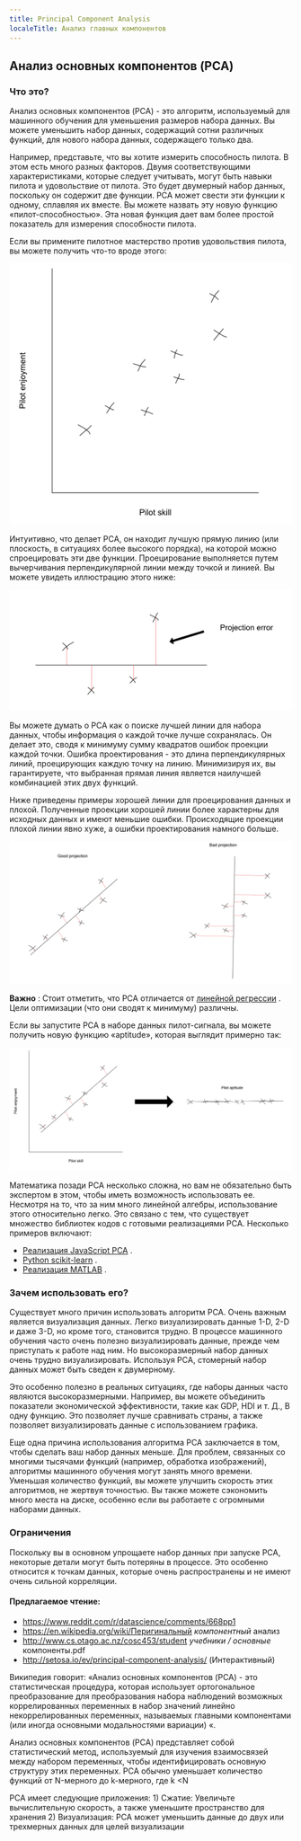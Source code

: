 ```yaml
---
title: Principal Component Analysis
localeTitle: Анализ главных компонентов
---
```

## Анализ основных компонентов (PCA)

### Что это?

Анализ основных компонентов (PCA) - это алгоритм, используемый для машинного обучения для уменьшения размеров набора данных. Вы можете уменьшить набор данных, содержащий сотни различных функций, для нового набора данных, содержащего только два.

Например, представьте, что вы хотите измерить способность пилота. В этом есть много разных факторов. Двумя соответствующими характеристиками, которые следует учитывать, могут быть навыки пилота и удовольствие от пилота. Это будет двумерный набор данных, поскольку он содержит две функции. PCA может свести эти функции к одному, сплавляя их вместе. Вы можете назвать эту новую функцию «пилот-способностью». Эта новая функция дает вам более простой показатель для измерения способности пилота.

Если вы примените пилотное мастерство против удовольствия пилота, вы можете получить что-то вроде этого:

![Использование навыков пилота и пилота](https://github.com/DHDaniel/guides/blob/master/src/pages/machine-learning/principal-component-analysis/plot-skill-vs-enjoyment.png?raw=true)

Интуитивно, что делает PCA, он находит лучшую прямую линию (или плоскость, в ситуациях более высокого порядка), на которой можно спроецировать эти две функции. Проецирование выполняется путем вычерчивания перпендикулярной линии между точкой и линией. Вы можете увидеть иллюстрацию этого ниже:

![Проекция на линию](https://github.com/DHDaniel/guides/blob/master/src/pages/machine-learning/principal-component-analysis/projection.png?raw=true)

Вы можете думать о PCA как о поиске лучшей линии для набора данных, чтобы информация о каждой точке лучше сохранялась. Он делает это, сводя к минимуму сумму квадратов ошибок проекции каждой точки. Ошибка проектирования - это длина перпендикулярных линий, проецирующих каждую точку на линию. Минимизируя их, вы гарантируете, что выбранная прямая линия является наилучшей комбинацией этих двух функций.

Ниже приведены примеры хорошей линии для проецирования данных и плохой. Полученные проекции хорошей линии более характерны для исходных данных и имеют меньшие ошибки. Происходящие проекции плохой линии явно хуже, а ошибки проектирования намного больше.

![Хорошая против плохой проекции точек](https://github.com/DHDaniel/guides/blob/master/src/pages/machine-learning/principal-component-analysis/good-vs-bad-projection.png?raw=true)

**Важно** : Стоит отметить, что PCA отличается от [линейной регрессии](https://en.wikipedia.org/wiki/Linear_regression) . Цели оптимизации (что они сводят к минимуму) различны.

Если вы запустите PCA в наборе данных пилот-сигнала, вы можете получить новую функцию «aptitude», которая выглядит примерно так:

![Преобразование пилотного набора данных с использованием PCA](https://github.com/DHDaniel/guides/blob/master/src/pages/machine-learning/principal-component-analysis/PCA-on-dataset.png?raw=true)

Математика позади PCA несколько сложна, но вам не обязательно быть экспертом в этом, чтобы иметь возможность использовать ее. Несмотря на то, что за ним много линейной алгебры, использование этого относительно легко. Это связано с тем, что существует множество библиотек кодов с готовыми реализациями PCA. Несколько примеров включают:

*   [Реализация JavaScript PCA](https://github.com/mljs/pca) .
*   [Python scikit-learn](http://scikit-learn.org/stable/modules/generated/sklearn.decomposition.PCA.html) .
*   [Реализация MATLAB](https://www.mathworks.com/help/stats/pca.html) .

### Зачем использовать его?

Существует много причин использовать алгоритм PCA. Очень важным является визуализация данных. Легко визуализировать данные 1-D, 2-D и даже 3-D, но кроме того, становится трудно. В процессе машинного обучения часто очень полезно визуализировать данные, прежде чем приступать к работе над ним. Но высокоразмерный набор данных очень трудно визуализировать. Используя PCA, стомерный набор данных может быть сведен к двумерному.

Это особенно полезно в реальных ситуациях, где наборы данных часто являются высокоразмерными. Например, вы можете объединить показатели экономической эффективности, такие как GDP, HDI и т. Д., В одну функцию. Это позволяет лучше сравнивать страны, а также позволяет визуализировать данные с использованием графика.

Еще одна причина использования алгоритма PCA заключается в том, чтобы сделать ваш набор данных меньше. Для проблем, связанных со многими тысячами функций (например, обработка изображений), алгоритмы машинного обучения могут занять много времени. Уменьшая количество функций, вы можете улучшить скорость этих алгоритмов, не жертвуя точностью. Вы также можете сэкономить много места на диске, особенно если вы работаете с огромными наборами данных.

### Ограничения

Поскольку вы в основном упрощаете набор данных при запуске PCA, некоторые детали могут быть потеряны в процессе. Это особенно относится к точкам данных, которые очень распространены и не имеют очень сильной корреляции.

#### Предлагаемое чтение:

*   https://www.reddit.com/r/datascience/comments/668pp1
*   https://en.wikipedia.org/wiki/Перигинальный _компонентный_ анализ
*   http://www.cs.otago.ac.nz/cosc453/student _учебники / основные_ компоненты.pdf
*   http://setosa.io/ev/principal-component-analysis/ (Интерактивный)

Википедия говорит: «Анализ основных компонентов (PCA) - это статистическая процедура, которая использует ортогональное преобразование для преобразования набора наблюдений возможных коррелированных переменных в набор значений линейно некоррелированных переменных, называемых главными компонентами (или иногда основными модальностями вариации) «.

Анализ основных компонентов (PCA) представляет собой статистический метод, используемый для изучения взаимосвязей между набором переменных, чтобы идентифицировать основную структуру этих переменных. PCA обычно уменьшает количество функций от N-мерного до k-мерного, где k <N

PCA имеет следующие приложения: 1) Сжатие: Увеличьте вычислительную скорость, а также уменьшите пространство для хранения 2) Визуализация: PCA может уменьшить данные до двух или трехмерных данных для целей визуализации